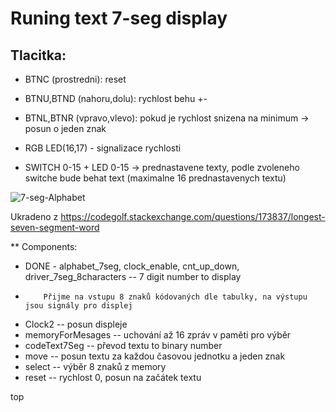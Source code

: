 # Runing text 7-seg display

## Tlacitka:
* BTNC (prostredni): reset
* BTNU,BTND (nahoru,dolu): rychlost behu +-
* BTNL,BTNR (vpravo,vlevo): pokud je rychlost snizena na minimum -> posun o jeden znak

* RGB LED(16,17) - signalizace rychlosti

* SWITCH 0-15  +  LED 0-15  -> prednastavene texty, podle zvoleneho switche bude behat text (maximalne 16 prednastavenych textu)

![7-seg-Alphabet](images/7-seg-Alphabet.jpg)

Ukradeno z https://codegolf.stackexchange.com/questions/173837/longest-seven-segment-word

** Components:
  * DONE - alphabet_7seg, clock_enable, cnt_up_down, driver_7seg_8characters -- 7 digit number to display
  *         Přijme na vstupu 8 znaků kódovaných dle tabulky, na výstupu jsou signály pro displej
 
  * Clock2 -- posun displeje
  * memoryForMesages -- uchování až 16 zpráv v paměti pro výběr
  * codeText7Seg -- převod textu to binary number
  * move           -- posun textu za každou časovou jednotku a jeden znak
  * select         -- výběr 8 znaků z memory
  * reset          -- rychlost 0, posun na začátek textu
  
  top
  
  
